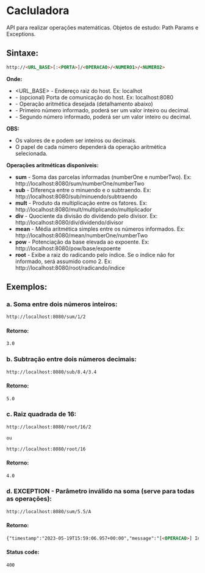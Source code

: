 # Cacluladora

API para realizar operações matemáticas.
Objetos de estudo: Path Params e Exceptions.

## Sintaxe:

```HTML
http://<URL_BASE>[:<PORTA>]/<OPERACAO>/<NUMERO1>/<NUMERO2>
```

**Onde:**

* <URL_BASE> - Endereço raiz do host. Ex: localhot
* <PORTA> - (opcional) Porta de comunicação do host. Ex: localhost:8080
* <OPERACAO> - Operação aritmética desejada (detalhamento abaixo)
* <NUMERO1> - Primeiro número informado, poderá ser um valor inteiro ou decimal.
* <NUMERO2> - Segundo número informado, poderá ser um valor inteiro ou decimal.

**OBS:** 
* Os valores de <NUMERO1> e <NUMERO2> podem ser inteiros ou decimais.
* O papel de cada número dependerá da operação aritmética selecionada.

**Operações aritméticas disponiveis:**
* **sum** - Soma das parcelas informadas (numberOne e numberTwo). Ex: http://localhost:8080/sum/numberOne/numberTwo
* **sub** - Diferença entre o minuendo e o subtraendo. Ex: http://localhost:8080/sub/minuendo/subtraendo
* **mult** - Produto da multiplicação entre os fatores. Ex: http://localhost:8080/mult/multiplicando/multiplicador
* **div** - Quociente da divisão do dividendo pelo divisor. Ex: http://localhost:8080/div/dividendo/divisor
* **mean** - Média aritmética simples entre os números informados. Ex: http://localhost:8080/mean/numberOne/numberTwo
* **pow** - Potenciação da base elevada ao expoente. Ex: http://localhost:8080/pow/base/expoente
* **root** - Exibe a raiz do radicando pelo índice. Se o índice não for informado, será assumido como 2. Ex: http://localhost:8080/root/radicando/indice

## Exemplos:

### a. Soma entre dois números inteiros:

```HTML
http://localhost:8080/sum/1/2
```

#### Retorno:

```HTML
3.0
```

### b. Subtração entre dois números decimais:

```HTML
http://localhost:8080/sub/8.4/3.4
```

#### Retorno:

```HTML
5.0
```

### c. Raiz quadrada de 16:

```HTML
http://localhost:8080/root/16/2

ou

http://localhost:8080/root/16
```

#### Retorno:

```HTML
4.0
```

### d. EXCEPTION - Parâmetro inválido na soma (serve para todas as operações):

```HTML
http://localhost:8080/sum/5.5/A
```

#### Retorno:

```HTML
{"timestamp":"2023-05-19T15:59:06.957+00:00","message":"[<OPERACAO>] Informe valores numericos.","details":"uri=/sum/5.5/A"}
```

#### Status code: 

```HTML
400
```
